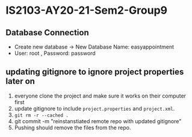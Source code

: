 # IS2103-AY20-21-Sem2-Group9

## Database Connection
- Create new database -> New Database Name: easyappointment
- User: root , Password: password

## updating gitignore to ignore project properties later on
1. everyone clone the project and make sure it works on their computer first
2. update gitignore to include `project.properties` and `project.xml`.
3. `git rm -r --cached .`
4. git commit -m "reinstanstiated remote repo with updated gitignore"
5. Pushing should remove the files from the repo. 
